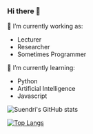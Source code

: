 ### Hi there 👋


🔭 I’m currently working as:
- Lecturer
- Researcher
- Sometimes Programmer

🌱 I’m currently learning:
- Python
- Artificial Intelligence
- Javascript


![Suendri's GitHub stats](https://github-readme-stats.vercel.app/api?username=suendri&show_icons=true)

[![Top Langs](https://github-readme-stats.vercel.app/api/top-langs/?username=suendri)](https://github.com/suendri/github-readme-stats)
